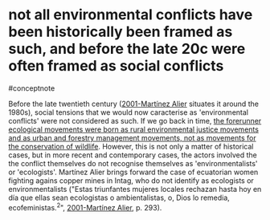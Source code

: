# not all environmental conflicts have been historically been framed as such, and before the late 20c were often framed as social conflicts
#conceptnote


Before the late twentieth century ([2001-Martínez Alier](2001-Martínez%20Alier.md) situates it around the 1980s), social tensions that we would now caracterise as 'environmental conflicts' were not considered as such. If we go back in time, [the forerunner ecological movements were born as rural environmental justice movements and as urban and forestry management movements, not as movements for the conservation of wildlife](the%20forerunner%20ecological%20movements%20were%20born%20as%20rural%20environmental%20justice%20movements%20and%20as%20urban%20and%20forestry%20management%20movements,%20not%20as%20movements%20for%20the%20conservation%20of%20wildlife.md). However, this is not only a matter of historical cases, but in more recent and contemporary cases, the actors involved the the conflict themselves do not recognise themselves as 'environmentalists' or 'ecologists'. Martínez Alier brings forward the case of ecuatorian women fighting agains copper mines in Intag, who do not identify as ecologists or environmentalists ("Estas triunfantes mujeres locales rechazan hasta hoy en día que ellas sean ecologistas o ambientalistas, o, Dios lo remedia, ecofeministas.<sup>2</sup>", [2001-Martínez Alier](2001-Martínez%20Alier.md), p. 293).




